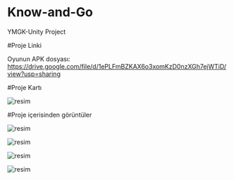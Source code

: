 # Know-and-Go
YMGK-Unity Project

#Proje Linki

Oyunun APK dosyası: https://drive.google.com/file/d/1ePLFmBZKAX6o3xomKzD0nzXGh7ejWTiD/view?usp=sharing

#Proje Kartı

![resim](https://github.com/MCanGumus/Know-and-Go/assets/65230126/d3041768-f168-4594-9427-a500dc59ce60)


#Proje içerisinden görüntüler

![resim](https://github.com/MCanGumus/Know-and-Go/assets/65230126/a3e3b903-bef4-4daf-89cd-5b6015ca802a)

![resim](https://github.com/MCanGumus/Know-and-Go/assets/65230126/5e456e49-6676-47ff-9e52-3939fcb1dd23)

![resim](https://github.com/MCanGumus/Know-and-Go/assets/65230126/b3eca9dc-cc07-409f-b757-66e5cc9232c0)

![resim](https://github.com/MCanGumus/Know-and-Go/assets/65230126/22a5446c-c155-49db-9475-a2ae381de861)




